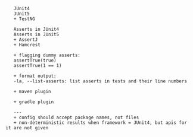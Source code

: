       JUnit4 
       JUnit5
       + TestNG
       
       Asserts in JUnit4
       Asserts in JUnit5
       + AssertJ 
       + Hamcrest 
       
       + flagging dummy asserts: 
       assertTrue(true)
       assertTrue(1 == 1)
       
       + format output:
       -la, --list-asserts: list asserts in tests and their line numbers
       
       + maven plugin
       
       + gradle plugin
       
       ---
       + config should accept package names, not files 
       + non-deterministic results when framework = JUnit4, but apis for it are not given  